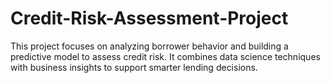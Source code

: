 # Credit-Risk-Assessment-Project
This project focuses on analyzing borrower behavior and building a predictive model to assess credit risk. It combines data science techniques with business insights to support smarter lending decisions.
